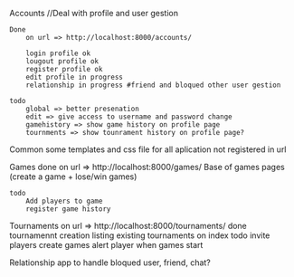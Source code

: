 Accounts
    //Deal with profile and user gestion

    Done
        on url => http://localhost:8000/accounts/

        login profile ok
        lougout profile ok
        register profile ok
        edit profile in progress
        relationship in progress #friend and bloqued other user gestion 

    todo
        global => better presenation
        edit => give access to username and password change
        gamehistory => show game history on profile page
        tournments => show tounrament history on profile page?

Common
    some templates and css file for all aplication
    not registered in url

Games
    done
        on url => http://localhost:8000/games/
        Base of games pages (create a game + lose/win games)

    todo
        Add players to game
        register game history

Tournaments
        on url => http://localhost:8000/tournaments/
    done
        tournamennt creation
        listing existing tournaments on index
    todo
        invite players
        create games
        alert player when games start


Relationship
    app to handle bloqued user, friend, chat?
    